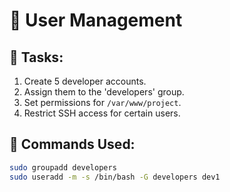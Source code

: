 # 👤 User Management

## 📌 Tasks:
1. Create 5 developer accounts.
2. Assign them to the 'developers' group.
3. Set permissions for `/var/www/project`.
4. Restrict SSH access for certain users.

## 📜 Commands Used:
```bash
sudo groupadd developers
sudo useradd -m -s /bin/bash -G developers dev1
